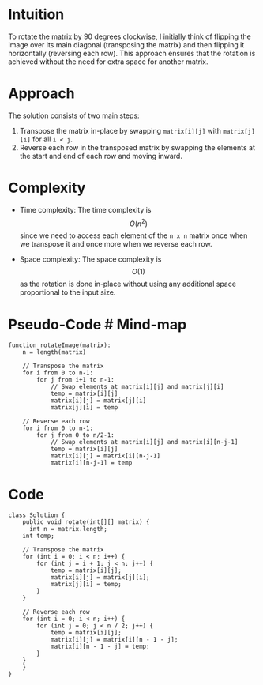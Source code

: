 # Intuition
To rotate the matrix by 90 degrees clockwise, I initially think of flipping the image over its main diagonal (transposing the matrix) and then flipping it horizontally (reversing each row). This approach ensures that the rotation is achieved without the need for extra space for another matrix.

# Approach
The solution consists of two main steps:
1. Transpose the matrix in-place by swapping `matrix[i][j]` with `matrix[j][i]` for all `i < j`.
2. Reverse each row in the transposed matrix by swapping the elements at the start and end of each row and moving inward.

# Complexity
- Time complexity:
  The time complexity is $$O(n^2)$$ since we need to access each element of the `n x n` matrix once when we transpose it and once more when we reverse each row.

- Space complexity:
  The space complexity is $$O(1)$$ as the rotation is done in-place without using any additional space proportional to the input size.

# Pseudo-Code # Mind-map

````
function rotateImage(matrix):
    n = length(matrix)

    // Transpose the matrix
    for i from 0 to n-1:
        for j from i+1 to n-1:
            // Swap elements at matrix[i][j] and matrix[j][i]
            temp = matrix[i][j]
            matrix[i][j] = matrix[j][i]
            matrix[j][i] = temp

    // Reverse each row
    for i from 0 to n-1:
        for j from 0 to n/2-1:
            // Swap elements at matrix[i][j] and matrix[i][n-j-1]
            temp = matrix[i][j]
            matrix[i][j] = matrix[i][n-j-1]
            matrix[i][n-j-1] = temp

````

# Code
```
class Solution {
    public void rotate(int[][] matrix) {
      int n = matrix.length;
    int temp;

    // Transpose the matrix
    for (int i = 0; i < n; i++) {
        for (int j = i + 1; j < n; j++) {
            temp = matrix[i][j];
            matrix[i][j] = matrix[j][i];
            matrix[j][i] = temp;
        }
    }

    // Reverse each row
    for (int i = 0; i < n; i++) {
        for (int j = 0; j < n / 2; j++) {
            temp = matrix[i][j];
            matrix[i][j] = matrix[i][n - 1 - j];
            matrix[i][n - 1 - j] = temp;
        }
    }
    }
}
```